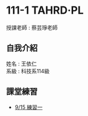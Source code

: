 # 111-1 TAHRD·PL
授課老師 : 蔡芸琤老師<br />

自我介紹
-------------
姓名 : 王依仁<br />
系級 : 科技系114級 <br />

課堂練習
-------------
- [9/15 練習一](http://localhost:8888/nbconvert/html/Desktop/python/Python01.ipynb?download=false)
